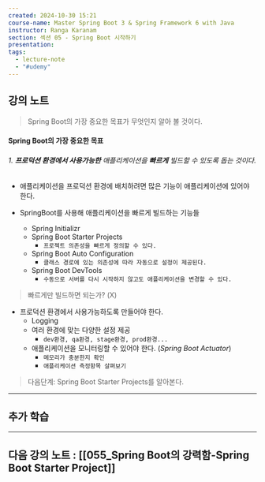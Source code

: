 ```yaml
---
created: 2024-10-30 15:21
course-name: Master Spring Boot 3 & Spring Framework 6 with Java
instructor: Ranga Karanam
section: 섹션 05 - Spring Boot 시작하기
presentation: 
tags:
  - lecture-note
  - "#udemy"
---
```

## 강의 노트
> Spring Boot의 가장 중요한 목표가 무엇인지 알아 볼 것이다.

#### Spring Boot의 가장 중요한 목표
###### 1. **프로덕션 환경에서 사용가능한** 애플리케이션을 **빠르게** 빌드할 수 있도록 돕는 것이다.
- 애플리케이션을 프로덕션 환경에 배치하려면 많은 기능이 애플리케이션에 있어야 한다.

- SpringBoot를 사용해 애플리케이션을 빠르게 빌드하는 기능들
	- Spring Initializr
	- Spring Boot Starter Projects
		- `프로젝트 의존성을 빠르게 정의할 수 있다.`
	- Spring Boot Auto Configuration
		- `클래스 경로에 있는 의존성에 따라 자동으로 설정이 제공된다.`
	- Spring Boot DevTools
		- `수동으로 서버를 다시 시작하지 않고도 애플리케이션을 변경할 수 있다.`

> 빠르게만 빌드하면 되는가? (X)
- 프로덕션 환경에서 사용가능하도록 만들어야 한다.
	- Logging
	- 여러 환경에 맞는 다양한 설정 제공
		- `dev환경, qa환경, stage환경, prod환경...`
	- 애플리케이션을 모니터링할 수 있어야 한다. (*Spring Boot Actuator*)
		- `메모리가 충분한지 확인`
		- `애플리케이션 측정항목 살펴보기`


> 다음단계: Spring Boot Starter Projects를 알아본다.

---
## 추가 학습


---
## 다음 강의 노트 : [[055_Spring Boot의 강력함-Spring Boot Starter Project]]
